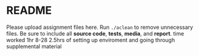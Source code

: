 # README

Please upload assignment files here. Run `./aclean` to remove unnecessary files. Be sure to include all **source code**, **tests**, **media**, and **report**.
time worked
1hr 8-28
2.5hrs of setting up enviroment and going through supplemental material